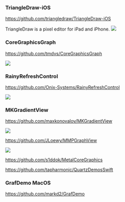
### TriangleDraw-iOS
https://github.com/triangledraw/TriangleDraw-iOS

TriangleDraw is a pixel editor for iPad and iPhone.
![](https://github.com/triangledraw/TriangleDraw-iOS/raw/develop/Source/Documentation/triangledraw_screenshots.png)

### CoreGraphicsGraph

https://github.com/tmdvs/CoreGraphicsGraph

![](https://camo.githubusercontent.com/93f6107fc0a60588aeb56a294f24cc4c62a62b96/687474703a2f2f636c2e6c792f696d6167652f334d337930413377324331462f64)

### RainyRefreshControl

https://github.com/Onix-Systems/RainyRefreshControl

![](https://github.com/Onix-Systems/RainyRefreshControl/raw/develop/gif/umbrella_refresh.gif)

### MKGradientView

https://github.com/maxkonovalov/MKGradientView

![](https://github.com/maxkonovalov/MKGradientView/raw/master/MKGradientView.png?raw=true)

https://github.com/JLoewy/MMPGraphView

![](https://camo.githubusercontent.com/985a97d16328a458aecdd4e574857519065c78e8/687474703a2f2f6765744d794d6163726f732e636f6d2f696d616765732f6672616d65776f726b732f6d6d7067726170682f6f6e652e706e67)

https://github.com/s1ddok/MetalCoreGraphics

https://github.com/tapharmonic/QuartzDemosSwift

### GrafDemo MacOS

https://github.com/markd2/GrafDemo
